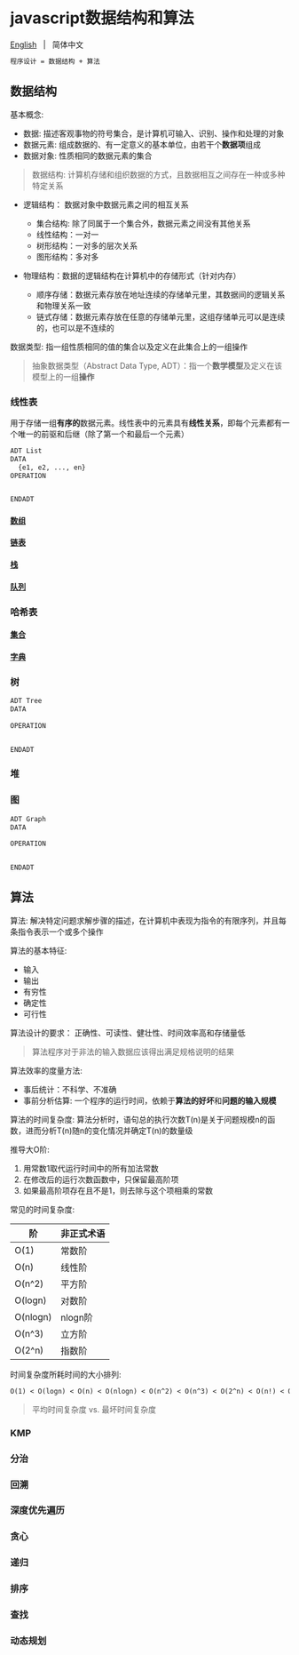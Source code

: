 # javascript数据结构和算法

[English](./README.md) &nbsp; | &nbsp; 简体中文

```txt
程序设计 = 数据结构 + 算法

```


## 数据结构

基本概念:
- 数据: 描述客观事物的符号集合，是计算机可输入、识别、操作和处理的对象
- 数据元素: 组成数据的、有一定意义的基本单位，由若干个**数据项**组成
- 数据对象: 性质相同的数据元素的集合

> 数据结构: 计算机存储和组织数据的方式，且数据相互之间存在一种或多种特定关系

- 逻辑结构： 数据对象中数据元素之间的相互关系

  - 集合结构: 除了同属于一个集合外，数据元素之间没有其他关系
  - 线性结构：一对一
  - 树形结构：一对多的层次关系
  - 图形结构：多对多


- 物理结构：数据的逻辑结构在计算机中的存储形式（针对内存）
  - 顺序存储：数据元素存放在地址连续的存储单元里，其数据间的逻辑关系和物理关系一致
  - 链式存储：数据元素存放在任意的存储单元里，这组存储单元可以是连续的，也可以是不连续的

数据类型: 指一组性质相同的值的集合以及定义在此集合上的一组操作

> 抽象数据类型（Abstract Data Type, ADT）：指一个**数学模型**及定义在该模型上的一组**操作**

### 线性表

用于存储一组**有序的**数据元素。线性表中的元素具有**线性关系**，即每个元素都有一个唯一的前驱和后继（除了第一个和最后一个元素）

```txt
ADT List
DATA
  {e1, e2, ..., en}
OPERATION


ENDADT

```

#### [数组](./datastruct/list/array/README.zh-CN.md)

#### [链表](./datastruct/list/linkedlist/README.zh-CN.md)

#### [栈](./datastruct/list/stack/README.zh-CN.md)

#### [队列](./datastruct/list/queue/README.zh-CN.md)

### 哈希表

#### [集合]()

#### [字典]()

### 树

```txt
ADT Tree
DATA
  
OPERATION


ENDADT

```

### 堆

### 图

```txt
ADT Graph
DATA
 
OPERATION


ENDADT

```


## 算法

算法: 解决特定问题求解步骤的描述，在计算机中表现为指令的有限序列，并且每条指令表示一个或多个操作

算法的基本特征: 
- 输入
- 输出
- 有穷性
- 确定性
- 可行性

算法设计的要求： 正确性、可读性、健壮性、时间效率高和存储量低

> 算法程序对于非法的输入数据应该得出满足规格说明的结果

算法效率的度量方法:

- 事后统计：不科学、不准确
- 事前分析估算: 一个程序的运行时间，依赖于**算法的好坏**和**问题的输入规模**

算法的时间复杂度: 算法分析时，语句总的执行次数T(n)是关于问题规模n的函数，进而分析T(n)随n的变化情况并确定T(n)的数量级

推导大O阶:

1. 用常数1取代运行时间中的所有加法常数
2. 在修改后的运行次数函数中，只保留最高阶项
3. 如果最高阶项存在且不是1，则去除与这个项相乘的常数

常见的时间复杂度:

|  阶  | 非正式术语  |
| ----- |  -----    |
| O(1)  |  常数阶    |
| O(n)  |  线性阶    |
| O(n^2)  |  平方阶    |
| O(logn)  |  对数阶    |
| O(nlogn)  |  nlogn阶    |
| O(n^3)  |  立方阶    |
| O(2^n)  |  指数阶    |

时间复杂度所耗时间的大小排列:

```txt
O(1) < O(logn) < O(n) < O(nlogn) < O(n^2) < O(n^3) < O(2^n) < O(n!) < O(n^n)

```


> 平均时间复杂度 vs. 最坏时间复杂度


### KMP

### 分治

### 回溯

### 深度优先遍历

### 贪心

### 递归

### 排序

### 查找

### 动态规划





